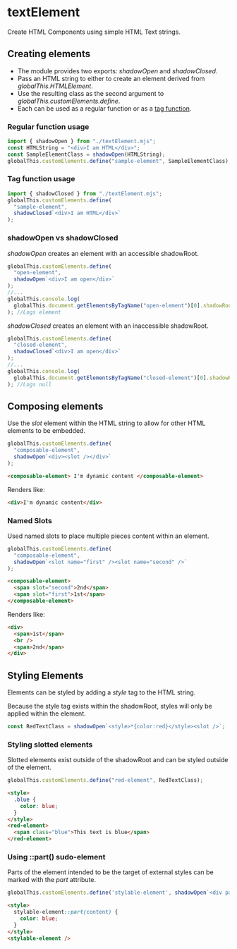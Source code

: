 # textElement

Create HTML Components using simple HTML Text strings.

## Creating elements

- The module provides two exports: _shadowOpen_ and _shadowClosed_.
- Pass an HTML string to either to create an element derived from _globalThis.HTMLElement_.
- Use the resulting class as the second argument to _globalThis.customElements.define_.
- Each can be used as a regular function or as a [tag function](https://2ality.com/2016/11/computing-tag-functions.html).

### Regular function usage

```javascript
import { shadowOpen } from "./textElement.mjs";
const HTMLString = "<div>I am HTML</div>";
const SampleElementClass = shadowOpen(HTMLString);
globalThis.customElements.define("sample-element", SampleElementClass);
```

### Tag function usage

```javascript
import { shadowClosed } from "./textElement.mjs";
globalThis.customElements.define(
  "sample-element",
  shadowClosed`<div>I am HTML</div>`
);
```

### shadowOpen vs shadowClosed

_shadowOpen_ creates an element with an accessible shadowRoot.

```javascript
globalThis.customElements.define(
  "open-element",
  shadowOpen`<div>I am open</div>`
);
//...
globalThis.console.log(
  globalThis.document.getElementsByTagName("open-element")[0].shadowRoot
); //Logs element
```

_shadowClosed_ creates an element with an inaccessible shadowRoot.

```javascript
globalThis.customElements.define(
  "closed-element",
  shadowClosed`<div>I am open</div>`
);
//...
globalThis.console.log(
  globalThis.document.getElementsByTagName("closed-element")[0].shadowRoot
); //Logs null
```

## Composing elements

Use the _slot_ element within the HTML string to allow for other HTML elements to be embedded.

```javascript
globalThis.customElements.define(
  "composable-element",
  shadowOpen`<div><slot /></div>`
);
```

```html
<composable-element> I'm dynamic content </composable-element>
```

Renders like:

```html
<div>I'm dynamic content</div>
```

### Named Slots

Used named slots to place multiple pieces content within an element.

```javascript
globalThis.customElements.define(
  "composable-element",
  shadowOpen`<slot name="first" /><slot name="second" />`
);
```

```html
<composable-element>
  <span slot="second">2nd</span>
  <span slot="first">1st</span>
</composable-element>
```

Renders like:

```html
<div>
  <span>1st</span>
  <br />
  <span>2nd</span>
</div>
```

## Styling Elements

Elements can be styled by adding a _style_ tag to the HTML string.

Because the style tag exists within the shadowRoot, styles will only be applied within the element.

```javascript
const RedTextClass = shadowOpen`<style>*{color:red}</style><slot />`;
```

### Styling slotted elements

Slotted elements exist outside of the shadowRoot and can be styled outside of the element.

```javascript
globalThis.customElements.define("red-element", RedTextClass);
```

```html
<style>
  .blue {
    color: blue;
  }
</style>
<red-element>
  <span class="blue">This text is blue</span>
</red-element>
```

### Using ::part() sudo-element

Parts of the element intended to be the target of external styles can be marked with the _part_ attribute.

```javascript
globalThis.customElements.define('stylable-element', shadowOpen`<div part=content> I'm stylable externally</div>`;
```

```html
<style>
  stylable-element::part(content) {
    color: blue;
  }
</style>
<stylable-element />
```
